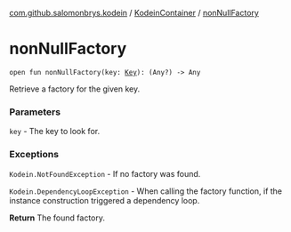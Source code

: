 [com.github.salomonbrys.kodein](../index.md) / [KodeinContainer](index.md) / [nonNullFactory](.)

# nonNullFactory

`open fun nonNullFactory(key: `[`Key`](../-kodein/-key/index.md)`): (Any?) -> Any`

Retrieve a factory for the given key.

### Parameters

`key` - The key to look for.

### Exceptions

`Kodein.NotFoundException` - If no factory was found.

`Kodein.DependencyLoopException` - When calling the factory function, if the instance construction triggered a dependency loop.

**Return**
The found factory.


